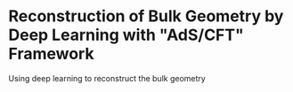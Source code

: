 # Reconstruction of Bulk Geometry by Deep Learning with "AdS/CFT" Framework
Using deep learning to reconstruct the bulk geometry
